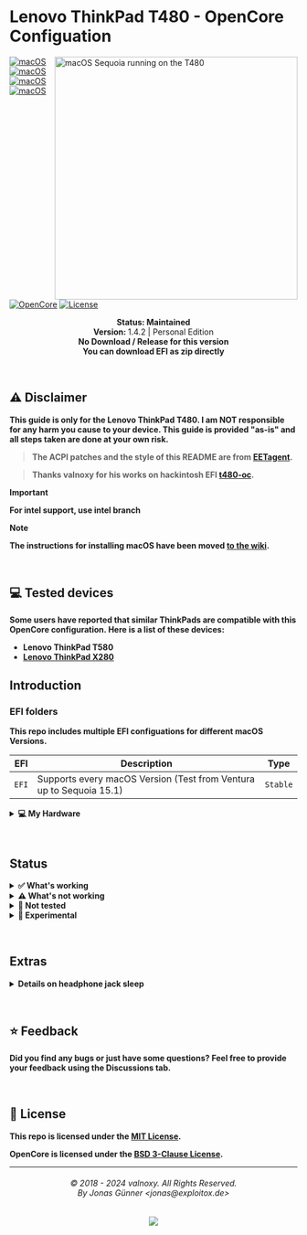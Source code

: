 # Lenovo ThinkPad T480 - OpenCore Configuation

<img align="right" src="https://shorturl.at/xbc4z" alt="macOS Sequoia running on the T480" width="425">

[![macOS](https://img.shields.io/badge/macOS-Monterey-brightgreen.svg?logo=apple)](https://developer.apple.com/documentation/macos-release-notes)
[![macOS](https://img.shields.io/badge/macOS-Ventura-brightgreen.svg?logo=apple)](https://developer.apple.com/documentation/macos-release-notes)
[![macOS](https://img.shields.io/badge/macOS-Sonoma-brightgreen.svg?logo=apple)](https://developer.apple.com/documentation/macos-release-notes)
[![macOS](https://img.shields.io/badge/macOS-Sequoia-brightgreen.svg?logo=apple)](https://developer.apple.com/documentation/macos-release-notes)
[![OpenCore](https://img.shields.io/badge/OpenCore-1.0.1-blue.svg)](https://github.com/acidanthera/OpenCorePkg)
[![License](https://img.shields.io/badge/license-MIT-purple.svg)](/LICENSE)

<p align="center">
   <strong>Status: Maintained</strong>
   <br />
   <strong>Version: </strong>1.4.2 | Personal Edition
   <br />
   <strong>No Download / Release for this version
   <br />
   <strong>You can download EFI as zip directly
   <br />
  </p>
</p>
</br>

## ⚠️ Disclaimer
This guide is only for the Lenovo ThinkPad T480. I am NOT responsible for any harm you cause to your device. This guide is provided "as-is" and all steps taken are done at your own risk.

> The ACPI patches and the style of this README are from [EETagent](https://github.com/EETagent/T480-OpenCore-Hackintosh).

> Thanks valnoxy for his works on hackintosh EFI [t480-oc](https://github.com/valnoxy/t480-oc).

> [!IMPORTANT]
> For intel support, use intel branch

> [!NOTE]
> The instructions for installing macOS have been moved [to the wiki](https://github.com/valnoxy/t480-oc/wiki).


&nbsp;

## 💻 Tested devices
Some users have reported that similar ThinkPads are compatible with this OpenCore configuration. Here is a list of these devices:

- Lenovo ThinkPad T580
- [Lenovo ThinkPad X280](https://github.com/valnoxy/t480-oc/discussions/47)

## Introduction

### EFI folders

This repo includes multiple EFI configuations for different macOS Versions.

| EFI               | Description                                                               | Type      |
| ----------------- | ------------------------------------------------------------------------- | --------- |
| `EFI`             | Supports every macOS Version (Test from Ventura up to Sequoia 15.1)       | `Stable`  |


<details>
<summary><strong>💻 My Hardware</strong></summary>
<br>
These are the Hardware component I use. But this OpenCore configuation <strong>should still work</strong> with your device, even if the components are not equal.

Check the model of your WiFi & Bluetooth card. Intel cards should be compatible with itlwm (or AirportItlwm). If your card is from another manufacturer, please check if your card supports macOS. macOS Sonoma no longer supports Broadcom Wifi cards.

| Category  | Component                            |
| --------- | ------------------------------------ |
| CPU       | Intel Core i5-8350U                  |
| GPU       | Intel UHD Graphics 620               |
| SSD       | WD SN520 512GB NVMe SSD (WWAN slot)  |
| SSD       | Samsung PM981a (main m.2 slot)       |
| Memory    | 32GB DDR4 2400Mhz                    |
| Camera    | 720p Camera                          |
| WiFi & BT | Broadcom BCM94360CS2*                |

*highly recommend to use adapter with extension cable

</details>  

</details>

&nbsp;

## Status

<details>  
<summary><strong>✅ What's working</strong></summary>
</br>
 
- [x] Intel WiFi & Bluetooth (Only Heliport Support)
- [x] Audio (Audio Jack & Speaker)
- [X] Brightness / Volume Control
- [X] Battery Information
- [X] USB Ports & Built-in Camera
- [X] Graphics Acceleration
- [X] Trackpoint / Touchpad
- [X] Power management / Sleep
- [X] FaceTime / iMessage (iServices)
- [X] HDMI
- [X] Automatic OS updates
- [X] SIP / FireVault 2
- [X] USB-C
- [X] Thunderbolt 3 (Cold Boot only for now)
- [X] AirDrop & Continuity / AirPlay to Mac  / Universal Clipboard / Handoff
- should works as long you use broadcom native card
</details>

<details>  
<summary><strong>⚠️ What's not working</strong></summary>
</br>

- [ ] Fingerprint Reader 
  - Disabled with NoTouchID kext
- [ ] Dualbooting Windows / Linux (with OpenCore) 
  - BSOD in windows, not recommend to do dualboot with this EFI / Use rEFInd for dual boot instead
- [ ] Iphone mirroring (15.0+)
  - Require macbook with T2 chips 
- [ ] Apple GuC Firmware (igfxfw=2)
  - It does booted on T480, but cpu frequent stuck at very low frequency
- [ ] DRM (Partially)
- Safari (Partially), Apple Music, and Apple TV seem to works with unfairgva=4 (Safari DRM only works on content that support HLS encryption)
</details>

<details>  
<summary><strong>🔄 Not tested</strong></summary>
</br>

- [ ] WWAN
- [ ] Sidecar (Cable) / Apple Watch Unlock / Sidecar Wireless 
- AW unlock i can't test since my AW series 6 is currently broken...
- [ ] Use iphone as camera / microphone
  - Instant crash, i don't know if it's because my iphone issues or hackintosh (since i can't setup few stuff on my iphone also) 
</details>

<details>  
<summary><strong>🔧 Experimental</strong></summary>
</br>

- [ ] rps-control (igfxrpsc=1)
  - works good, but need more time to test
- [ ] bios unlock stuff (CFG Unlock / DVMT Unlock)
  - i have no plan to do this until i got hand of real m1 macbook (but if you do, highly recommend for cfg / dvmt stuff)  
</details>

&nbsp;

## Extras
<details>  
<summary><strong>Details on headphone jack sleep</strong></summary>
</br>

if you're using other t480 EFI, you will notice that audio is distroted after sleep

this [post](https://github.com/tylernguyen/x1c6-hackintosh/issues/75#issuecomment-705889447) give a very details on why audio become distorted after sleep

so how do i fix it without using hdaverbs, the answer is quite simple

the EAPD node on x1c6 and t480 are "nearly identical", here's codec dump on t480

```
Node 0x14 [Pin Complex] wcaps 0x40058d: Stereo Amp-Out
  Control: name="Speaker Playback Switch", index=0, device=0
    ControlAmp: chs=3, dir=Out, idx=0, ofs=0
  Amp-Out caps: ofs=0x00, nsteps=0x00, stepsize=0x00, mute=1
  Amp-Out vals:  [0x00 0x00]
  Pincap 0x00010014: OUT EAPD Detect
  EAPD 0x2: EAPD
  Pin Default 0x90170110: [Fixed] Speaker at Int N/A
    Conn = Analog, Color = Unknown
    DefAssociation = 0x1, Sequence = 0x0
    Misc = NO_PRESENCE
  Pin-ctls: 0x40: OUT
  Unsolicited: tag=00, enabled=0
  Power states:  D0 D1 D2 D3 EPSS
  Power: setting=D0, actual=D0
  Connection: 1
     0x02

Node 0x21 [Pin Complex] wcaps 0x40058d: Stereo Amp-Out
  Control: name="Headphone Playback Switch", index=0, device=0
    ControlAmp: chs=3, dir=Out, idx=0, ofs=0
  Amp-Out caps: ofs=0x00, nsteps=0x00, stepsize=0x00, mute=1
  Amp-Out vals:  [0x80 0x80]
  Pincap 0x0001001c: OUT HP EAPD Detect
  EAPD 0x2: EAPD
  Pin Default 0x0421101f: [Jack] HP Out at Ext Right
    Conn = 1/8, Color = Black
    DefAssociation = 0x1, Sequence = 0xf
  Pin-ctls: 0xc0: OUT HP
  Unsolicited: tag=01, enabled=1
  Power states:  D0 D1 D2 D3 EPSS
  Power: setting=D0, actual=D0
  Connection: 2
     0x02 0x03*

Node 0x19 [Pin Complex] wcaps 0x40048b: Stereo Amp-In
  Control: name="Mic Boost Volume", index=0, device=0
    ControlAmp: chs=3, dir=In, idx=0, ofs=0
  Amp-In caps: ofs=0x00, nsteps=0x03, stepsize=0x27, mute=0
  Amp-In vals:  [0x00 0x00]
  Pincap 0x00003724: IN Detect
    Vref caps: HIZ 50 GRD 80 100
  Pin Default 0x04a11040: [Jack] Mic at Ext Right
    Conn = 1/8, Color = Black
    DefAssociation = 0x4, Sequence = 0x0
  Pin-ctls: 0x24: IN VREF_80
  Unsolicited: tag=02, enabled=1
  Power states:  D0 D1 D2 D3 EPSS
  Power: setting=D0, actual=D0
```

and here's codec dump on x1c6

```
Node 0x14 [Pin Complex] wcaps 0x40058d: Stereo Amp-Out
  Control: name="Speaker Playback Switch", index=0, device=0
    ControlAmp: chs=3, dir=Out, idx=0, ofs=0
  Amp-Out caps: ofs=0x00, nsteps=0x00, stepsize=0x00, mute=1
  Amp-Out vals:  [0x00 0x00]
  Pincap 0x00010014: OUT EAPD Detect
  EAPD 0x2: EAPD
  Pin Default 0x90170110: [Fixed] Speaker at Int N/A
    Conn = Analog, Color = Unknown
    DefAssociation = 0x1, Sequence = 0x0
    Misc = NO_PRESENCE
  Pin-ctls: 0x40: OUT
  Unsolicited: tag=00, enabled=0
  Power states:  D0 D1 D2 D3 EPSS
  Power: setting=D0, actual=D0
  Connection: 1
     0x02

Node 0x21 [Pin Complex] wcaps 0x40058d: Stereo Amp-Out
  Control: name="Headphone Playback Switch", index=0, device=0
    ControlAmp: chs=3, dir=Out, idx=0, ofs=0
  Amp-Out caps: ofs=0x00, nsteps=0x00, stepsize=0x00, mute=1
  Amp-Out vals:  [0x80 0x80]
  Pincap 0x0001001c: OUT HP EAPD Detect
  EAPD 0x2: EAPD
  Pin Default 0x04211020: [Jack] HP Out at Ext Right
    Conn = 1/8, Color = Black
    DefAssociation = 0x2, Sequence = 0x0
  Pin-ctls: 0xc0: OUT HP
  Unsolicited: tag=01, enabled=1
  Power states:  D0 D1 D2 D3 EPSS
  Power: setting=D0, actual=D0
  Connection: 2
     0x02* 0x03

Node 0x19 [Pin Complex] wcaps 0x40048b: Stereo Amp-In
  Control: name="Mic Boost Volume", index=0, device=0
    ControlAmp: chs=3, dir=In, idx=0, ofs=0
  Amp-In caps: ofs=0x00, nsteps=0x03, stepsize=0x27, mute=0
  Amp-In vals:  [0x00 0x00]
  Pincap 0x00003724: IN Detect
    Vref caps: HIZ 50 GRD 80 100
  Pin Default 0x04a11040: [Jack] Mic at Ext Right
    Conn = 1/8, Color = Black
    DefAssociation = 0x4, Sequence = 0x0
  Pin-ctls: 0x24: IN VREF_80
  Unsolicited: tag=02, enabled=1
  Power states:  D0 D1 D2 D3 EPSS
  Power: setting=D0, actual=D0
```

that's mean besides connection on pin 0x21, the codec are pretty much identical to each other that's mean, if you look on layout-id 86 (that default on t480), it return

ConfigData

```
01271C10 01271D01 01271EA0 01271F90 01971C20 01971D30 01971E81 01971F01 01471C30 01471D61 01471E10 01471F90 01470C02 02171C40 02171D70 02171E21 02171F01 02170C02
```

WakeConfigData

```
01470C02
```

and layout 11 also return

ConfigData

```
01271C20 01271D00 01271EA6 01271F90 01971C30 01971D10 01971E81 01971F00 01471C50 01471D00 01471E17 01471F90 01470C02 02171C60 02171D10 02171E21 02171F00
```
WakeConfigData

```
01470C02
```

the fix is, add proper EPAD signal to both ConfigData and WakeConfigData, so layout 86 will return

```
01271C10 01271D01 01271EA0 01271F90 01971C20 01971D30 01971E81 01971F01 01471C30 01471D61 01471E10 01471F90 01470C02 02171C40 02171D70 02171E21 02171F01 02170C02
```

WakeConfigData

```
01470C02 02170C02 01970725
```

and layout 11 also return

ConfigData

```
01271C20 01271D00 01271EA6 01271F90 01971C30 01971D10 01971E81 01971F00 01471C50 01471D00 01471E17 01471F90 02171C60 02171D10 02171E21 02171F00 01470C02 02170C02
```
WakeConfigData

```
01470C02 02170C02 01970725
```

this will proper fix a distroted audio (without using external kexts or hdaverbs), only minor stuff is audio jack sometimes won't connect, but it isn't happened often, so i'm quite don't mind about it
</details>

&nbsp;

## ⭐️ Feedback
Did you find any bugs or just have some questions? Feel free to provide your feedback using the Discussions tab.

&nbsp;

## 📜 License

This repo is licensed under the [MIT License](https://github.com/valnoxy/t480-oc/blob/main/LICENSE).

OpenCore is licensed under the [BSD 3-Clause License](https://github.com/acidanthera/OpenCorePkg/blob/master/LICENSE.txt).

<hr>
<h6 align="center">© 2018 - 2024 valnoxy. All Rights Reserved. 
<br>
By Jonas Günner &lt;jonas@exploitox.de&gt;</h6>
<p align="center">
	<a href="https://github.com/valnoxy/t480-oc/blob/main/LICENSE"><img src="https://img.shields.io/static/v1.svg?style=for-the-badge&label=License&message=MIT&logoColor=d9e0ee&colorA=363a4f&colorB=b7bdf8"/></a>
</p>
